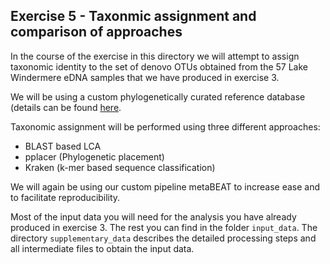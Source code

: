 ## Exercise 5 - Taxonmic assignment and comparison of approaches ##

In the course of the exercise in this directory we will attempt to assign taxonomic identity to the set of denovo OTUs obtained from the 57 Lake Windermere eDNA samples that we have produced in exercise 3.

We will be using a custom phylogenetically curated reference database (details can be found [here](). 

Taxonomic assignment will be performed using three different approaches:
 - BLAST based LCA
 - pplacer (Phylogenetic placement)
 - Kraken (k-mer based sequence classification)

We will again be using our custom pipeline metaBEAT to increase ease and to facilitate reproducibility. 

Most of the input data you will need for the analysis you have already produced in exercise 3. The rest you can find in the folder `input_data`. The directory `supplementary_data` describes the detailed processing steps and all intermediate files to obtain the input data.

